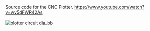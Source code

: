 Source code for the CNC Plotter. 
https://www.youtube.com/watch?v=wv5dFWR42As
<br><br> ![plotter circuit dia_bb](https://github.com/user-attachments/assets/c31dfa2f-4b42-473f-aa81-1ea9a5508f2f)
